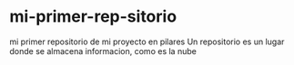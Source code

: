 # mi-primer-rep-sitorio
mi primer repositorio de mi proyecto en pilares
Un repositorio es un lugar donde se almacena informacion, como es la  nube
